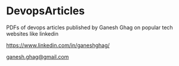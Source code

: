 # DevopsArticles
PDFs of devops articles published by Ganesh Ghag on popular tech websites like linkedin





https://www.linkedin.com/in/ganeshghag/

ganesh.ghag@gmail.com
